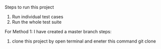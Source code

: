 Steps to run this project
1. Run individual test cases
2. Run the whole test suite

For Method 1:
I have created a master branch
steps:
1. clone this project by open terminal and eneter this command git clone 
